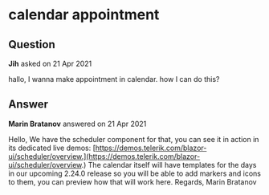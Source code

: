 # calendar appointment

## Question

**Jih** asked on 21 Apr 2021

hallo, I wanna make appointment in calendar. how I can do this?

## Answer

**Marin Bratanov** answered on 21 Apr 2021

Hello, We have the scheduler component for that, you can see it in action in its dedicated live demos: [https://demos.telerik.com/blazor-ui/scheduler/overview.](https://demos.telerik.com/blazor-ui/scheduler/overview.) The calendar itself will have templates for the days in our upcoming 2.24.0 release so you will be able to add markers and icons to them, you can preview how that will work here. Regards, Marin Bratanov
